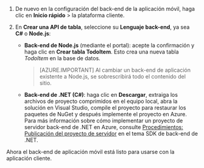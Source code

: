 
1. De nuevo en la configuración del back-end de la aplicación móvil, haga clic en **Inicio rápido** > la plataforma cliente. 

2. En **Crear una API de tabla**, seleccione su **Lenguaje back-end**, ya sea **C#** o **Node.js**:

	+ **Back-end de Node.js** (mediante el portal): acepte la confirmación y haga clic en **Crear tabla TodoItem**. Esto crea una nueva tabla *TodoItem* en la base de datos.
	 
		>[AZURE.IMPORTANT] Al cambiar un back-end de aplicación existente a Node.js, se sobrescribirá todo el contenido del sitio.

	+ **Back-end de .NET (C#)**: haga clic en **Descargar**, extraiga los archivos de proyecto comprimidos en el equipo local, abra la solución en Visual Studio, compile el proyecto para restaurar los paquetes de NuGet y después implemente el proyecto en Azure. Para más información sobre cómo implementar un proyecto de servidor back-end de .NET en Azure, consulte [Procedimientos: Publicación del proyecto de servidor](app-service-mobile-dotnet-backend-how-to-use-server-sdk.md#publish-server-project) en el tema SDK de back-end de .NET.
	 
Ahora el back-end de aplicación móvil está listo para usarse con la aplicación cliente.

<!---HONumber=AcomDC_0211_2016-->